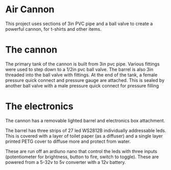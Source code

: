 # Air Cannon
This project uses sections of 3in PVC pipe and a ball valve to create a powerful cannon, for t-shirts and other items. 

# The cannon
The primary tank of the cannon is built from 3in pvc pipe. Various fittings were used to step down to a 1/2in pvc ball valve. The barrel is also 3in threaded into the ball valve with fittings. At the end of the tank, a female pressure quick connect and pressure gauge are attached. This is sealed by another ball valve with a male pressure quick connect for pressure filling

# The electronics
The cannon has a removable lighted barrel and electronics box attachment. 

The barrel has three strips of 27 led WS2812B individually addressable leds. This is covered with a layer of toilet paper (as a diffuser) and a single layer printed PETG cover to diffuse more and protect from water. 

These are run off an ardiuno nano that control the leds with three inputs (potentiometer for brightness, button to fire, switch to toggle). These are powered from a 5-32v to 5v converter with a 12v battery. 
